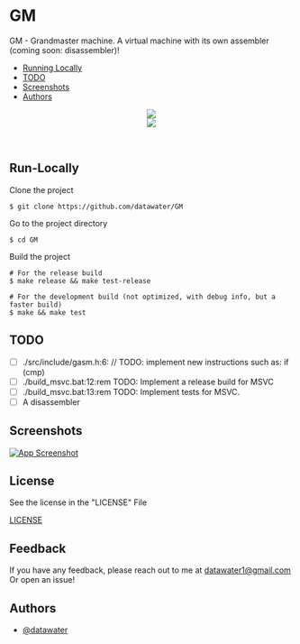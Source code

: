 
# GM

GM - Grandmaster machine. A virtual machine with its own assembler (coming soon: disassembler)!

- [Running Locally](#Run-Locally)
- [TODO](#TODO)
- [Screenshots](#Screenshots)
- [Authors](#Authors)
<p align="center" width="100%">
    <img src="https://i.postimg.cc/1tfjn1KF/logo-horizontal.png">
    <br>
    <img src="https://github.com/datawater/gm/actions/workflows/ci.yml/badge.svg?style=flat-square">
</p>

<br>

## Run-Locally

Clone the project

```shell
$ git clone https://github.com/datawater/GM
```

Go to the project directory

```shell
$ cd GM
```

Build the project

```shell
# For the release build
$ make release && make test-release

# For the development build (not optimized, with debug info, but a faster build)
$ make && make test
```


## TODO

- [ ]  ./src/include/gasm.h:6: // TODO: implement new instructions such as: if (cmp)
- [ ] ./build_msvc.bat:12:rem TODO: Implement a release build for MSVC
- [ ] ./build_msvc.bat:13:rem TODO: Implement tests for MSVC.
- [ ]  A disassembler

## Screenshots

[![App Screenshot](https://i.postimg.cc/7Pmtw6ML/Screenshot-from-2022-08-01-15-11-25.png)](https://postimg.cc/QVKJqjzL)
## License

See the license in the "LICENSE" File

[LICENSE](/LICENSE)
## Feedback

If you have any feedback, please reach out to me at 
[datawater1@gmail.com](mailto:datawater1@gmail.com&subject=Feedback%20For%20GM) 
<br>
Or open an issue!

## Authors

- [@datawater](https://www.github.com/datawater)
